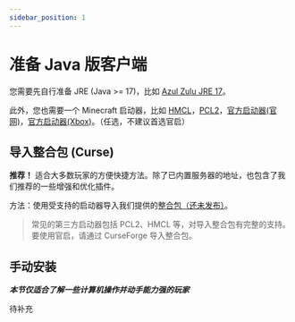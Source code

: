 ```yaml
---
sidebar_position: 1
---
```


# 准备 Java 版客户端

您需要先自行准备 JRE (Java >= 17)，比如 [Azul Zulu JRE 17](https://www.azul.com/downloads/?version=java-17-lts&package=jre#zulu)。

此外，您也需要一个 Minecraft 启动器，比如 [HMCL](https://hmcl.huangyuhui.net/download/)，[PCL2](https://afdian.net/p/0164034c016c11ebafcb52540025c377)，[官方启动器(官网)](https://www.minecraft.net/zh-hans/download)，[官方启动器(Xbox)](https://www.xbox.com/zh-cn/games/store/minecraft-launcher/9pgw18npbzv5)。（任选，不建议首选官启）

## 导入整合包 (Curse)

**推荐！** 适合大多数玩家的方便快捷方法。除了已内置服务器的地址，也包含了我们推荐的一些增强和优化插件。

方法：使用受支持的启动器导入我们提供的[整合包（还未发布）](#)。

> 常见的第三方启动器包括 PCL2、HMCL 等，对导入整合包有完整的支持。要使用官启，请通过 CurseForge 导入整合包。

## 手动安装

***本节仅适合了解一些计算机操作并动手能力强的玩家***

待补充